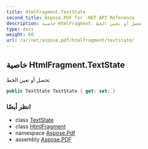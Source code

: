 ```yaml
---
title: HtmlFragment.TextState
second_title: Aspose.PDF for .NET API Reference
description: خاصية HtmlFragment. تحصل أو تعين الخط
type: docs
weight: 60
url: /ar/net/aspose.pdf/htmlfragment/textstate/
---
```

## خاصية HtmlFragment.TextState

تحصل أو تعين الخط

```csharp
public TextState TextState { get; set; }
```

### انظر أيضًا

* class [TextState](../../../aspose.pdf.text/textstate/)
* class [HtmlFragment](../)
* namespace [Aspose.Pdf](../../../aspose.pdf/)
* assembly [Aspose.PDF](../../../)